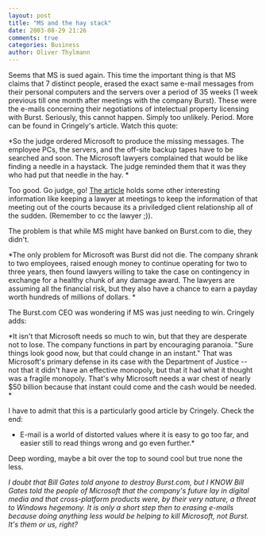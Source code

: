 ```yaml
---
layout: post
title: "MS and the hay stack"
date: 2003-08-29 21:26
comments: true
categories: Business
author: Oliver Thylmann
---
```



Seems that MS is sued again. This time the important thing is that MS claims that 7 distinct people, erased the exact same e-mail messages from their personal computers and the servers over a period of 35 weeks (1 week previous till one month after meetings with the company Burst). These were the e-mails concerning their negotiations of intelectual property licensing with Burst. Seriously, this cannot happen. Simply too unlikely. Period. More can be found in Cringely's article. Watch this quote:

*So the judge ordered Microsoft to produce the missing messages. The employee PCs, the servers, and the off-site backup tapes have to be searched and soon. The Microsoft lawyers complained that would be like finding a needle in a haystack. The judge reminded them that it was they who had put that needle in the hay. *

Too good. Go judge, go!  [The article](http://www.pbs.org/cringely/pulpit/pulpit20030828.html) holds some other interesting information like keeping a lawyer at meetings to keep the information of that meeting out of the courts because its a priviledged client relationship all of the sudden. (Remember to cc the lawyer ;)).

The problem is that while MS might have banked on Burst.com to die, they didn't. 

*The only problem for Microsoft was Burst did not die. The company shrank to two employees, raised enough money to continue operating for two to three years, then found lawyers willing to take the case on contingency in exchange for a healthy chunk of any damage award. The lawyers are assuming all the financial risk, but they also have a chance to earn a payday worth hundreds of millions of dollars. *

The Burst.com CEO was wondering if MS was just needing to win. Cringely adds:

*It isn't that Microsoft needs so much to win, but that they are desperate not to lose. The company functions in part by encouraging paranoia. &quot;Sure things look good now, but that could change in an instant.&quot; That was Microsoft's primary defense in its case with the Department of Justice -- not that it didn't have an effective monopoly, but that it had what it thought was a fragile monopoly. That's why Microsoft needs a war chest of nearly $50 billion because that instant could come and the cash would be needed.  *

I have to admit that this is a particularly good article by Cringely. Check the end:

* E-mail is a world of distorted values where it is easy to go too far, and easier still to read things wrong and go even further.*

Deep wording, maybe a bit over the top to sound cool but true none the less.

*I doubt that Bill Gates told anyone to destroy Burst.com, but I KNOW Bill Gates told the people of Microsoft that the company's future lay in digital media and that cross-platform products were, by their very nature, a threat to Windows hegemony. It is only a short step then to erasing e-mails because doing anything less would be helping to kill Microsoft, not Burst. It's them or us, right?*


